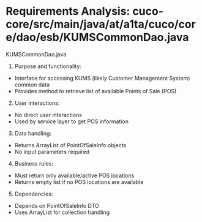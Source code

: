 # Requirements Analysis: cuco-core/src/main/java/at/a1ta/cuco/core/dao/esb/KUMSCommonDao.java

KUMSCommonDao.java
1. Purpose and functionality:
- Interface for accessing KUMS (likely Customer Management System) common data
- Provides method to retrieve list of available Points of Sale (POS)

2. User interactions:
- No direct user interactions
- Used by service layer to get POS information

3. Data handling:
- Returns ArrayList of PointOfSaleInfo objects
- No input parameters required

4. Business rules:
- Must return only available/active POS locations
- Returns empty list if no POS locations are available

5. Dependencies:
- Depends on PointOfSaleInfo DTO
- Uses ArrayList for collection handling